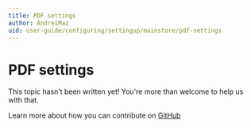```yaml
---
title: PDF settings
author: AndreiMaz
uid: user-guide/configuring/settingup/mainstore/pdf-settings
---
```

# PDF settings

This topic hasn’t been written yet! You're more than welcome to help us with that.

Learn more about how you can contribute on [GitHub](https://github.com/nopSolutions/nopCommerce-Docs/blob/master/CONTRIBUTING.md)